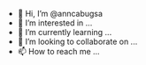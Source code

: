 - 👋 Hi, I’m @anncabugsa
- 👀 I’m interested in ...
- 🌱 I’m currently learning ...
- 💞️ I’m looking to collaborate on ...
- 📫 How to reach me ...

<!---
anncabugsa/anncabugsa is a ✨ special ✨ repository because its `README.md` (this file) appears on your GitHub profile.
You can click the Preview link to take a look at your changes.
--->
